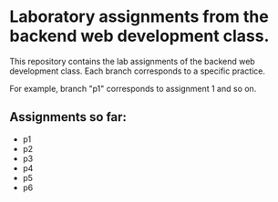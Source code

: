 # Laboratory assignments from the backend web development class.
This repository contains the lab assignments of the backend web development class. Each branch corresponds to a specific practice. 

For example, branch "p1" corresponds to assignment 1 and so on.

## Assignments so far:
* p1
* p2
* p3
* p4
* p5
* p6
